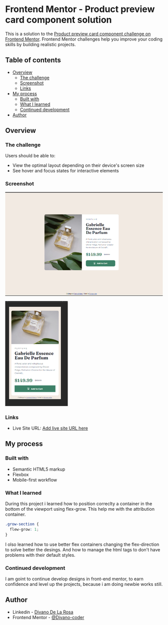 # Frontend Mentor - Product preview card component solution

This is a solution to the [Product preview card component challenge on Frontend Mentor](https://www.frontendmentor.io/challenges/product-preview-card-component-GO7UmttRfa). Frontend Mentor challenges help you improve your coding skills by building realistic projects.

## Table of contents

- [Overview](#overview)
  - [The challenge](#the-challenge)
  - [Screenshot](#screenshot)
  - [Links](#links)
- [My process](#my-process)
  - [Built with](#built-with)
  - [What I learned](#what-i-learned)
  - [Continued development](#continued-development)
- [Author](#author)

## Overview

### The challenge

Users should be able to:

- View the optimal layout depending on their device's screen size
- See hover and focus states for interactive elements

### Screenshot

![Screenshot desktop](./images/screenshot-desktop.png)

<img src="./images/screenshot-mobile.png" width="200px">

### Links

- Live Site URL: [Add live site URL here](https://your-live-site-url.com)

## My process

### Built with

- Semantic HTML5 markup
- Flexbox
- Mobile-first workflow

### What I learned

During this project i learned how to position correclty a container in the bottom of the viewport using flex-grow. This help me with the attribution container.

```css
.grow-section {
  flew-grow: 1;
}
```

I olso learned how to use better flex containers changing the flex-direction to solve better the desings. And how to manage the html tags to don't have problems with their default styles.

### Continued development

I am goint to continue develop designs in front-end mentor, to earn confidence and level up the projects, because i am doing newbie works still.

## Author

- Linkedin - [Divano De La Rosa](https://www.linkedin.com/in/divanodelarosa/)
- Frontend Mentor - [@Divano-coder](https://www.frontendmentor.io/profile/Divano-coder)
